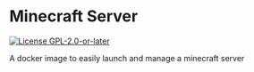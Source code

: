 # Minecraft Server

[![License GPL-2.0-or-later](https://img.shields.io/badge/License-GPL--2.0--or--later-brightgreen)](./LICENSE.txt)

A docker image to easily launch and manage a minecraft server
